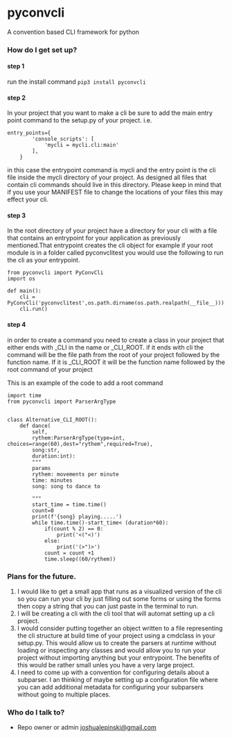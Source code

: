 # pyconvcli
A convention based CLI framework for python

### How do I get set up? ###

#### step 1
run the install command
`pip3 install pyconvcli`

#### step 2

In your project that you want to make a cli be sure to add the main entry point command to the setup.py of your project. i.e.
``` 
entry_points={
        'console_scripts': [
            'mycli = mycli.cli:main'
        ],
    }
```
in this case the entrypoint command is mycli and the entry point is the cli file inside the mycli directory of your project. As designed all files that contain cli commands should live in this directory. Please keep in mind that if you use your MANIFEST file to change the locations of your files this may effect your cli.

#### step 3

In the root directory of your project have a directory for your cli with a file that contains an entrypoint for your application as previously mentioned.That entrypoint creates the cli object for example if your root module is in a folder called pyconvclitest you would use the following to run the cli as your entrypoint.
``` 
from pyconvcli import PyConvCli
import os

def main():
    cli = PyConvCli('pyconvclitest',os.path.dirname(os.path.realpath(__file__)))
    cli.run()
```

#### step 4
in order to create a command you need to create a class in your project that either ends with _CLI in the name or _CLI_ROOT. if it ends with cli the command will be the file path from the root of your project followed by the function name. If it is _CLI_ROOT it will be the function name followed by the root command of your project

This is an example of the code to add a root command
```
import time
from pyconvcli import ParserArgType


class Alternative_CLI_ROOT():
    def dance(
        self,
        rythem:ParserArgType(type=int, choices=range(60),dest="rythem",required=True),
        song:str,
        duration:int):
        """
        params 
        rythem: movements per minute
        time: minutes
        song: song to dance to

        """
        start_time = time.time()
        count=0
        print(f'{song} playing.....')
        while time.time()-start_time< (duration*60):
            if(count % 2) == 0:
                print('<("<)')
            else:
                print('(>")>')
            count = count +1
            time.sleep((60/rythem))
```

### Plans for the future. 
1. I would like to get a small app that runs as a visualized version of the cli so you can run your cli by just filling out some forms or using the forms then copy a string that you can just paste in the terminal to run.
2. I will be creating a cli with the cli tool that will automat setting up a cli project.
3. I would consider putting together an object written to a file representing the cli structure at build time of your project using a cmdclass in your setup.py. This would allow us to create the parsers at runtime without loading or inspecting any classes and would allow you to run your project without importing anything but your entrypoint. The benefits of this would be rather small unles you have a very large project.
4. I need to come up with a convention for configuring details about a subparser. I an thinking of maybe setting up a configuration file where you can add additional metadata for configuring your subparsers without going to multiple places.


### Who do I talk to? ###

* Repo owner or admin joshualepinski@gmail.com